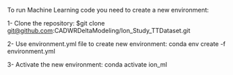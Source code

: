 To run Machine Learning code you need to create a new environment:

1- Clone the repository: $git clone git@github.com:CADWRDeltaModeling/Ion_Study_TTDataset.git

2- Use environment.yml file to create new environment: conda env create -f environment.yml 

3- Activate the new environment: conda activate ion_ml
